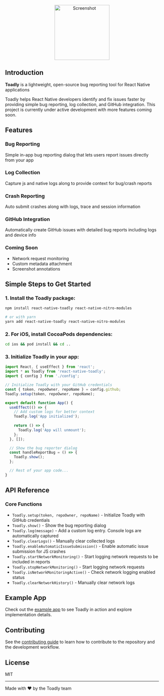 <p align="center">
  <img src="https://github.com/user-attachments/assets/52d29b6b-c638-4963-bc1b-ac62bf5ee820" alt="Screenshot" height="180">
</p>





## Introduction

**Toadly** is a lightweight, open-source bug reporting tool for React Native applications

Toadly helps React Native developers identify and fix issues faster by providing simple bug reporting, log collection, and GitHub integration. This project is currently under active development with more features coming soon.

## Features

### Bug Reporting
Simple in-app bug reporting dialog that lets users report issues directly from your app

### Log Collection
Capture js and native logs along to provide context for bug/crash reports

### Crash Reporting
Auto submit crashes along with logs, trace and session information

### GitHub Integration
Automatically create GitHub issues with detailed bug reports including logs and device info

### Coming Soon
- Network request monitoring
- Custom metadata attachment
- Screenshot annotations

## Simple Steps to Get Started

### 1. Install the Toadly package:

```sh
npm install react-native-toadly react-native-nitro-modules

# or with yarn
yarn add react-native-toadly react-native-nitro-modules
```

### 2. For iOS, install CocoaPods dependencies:

```sh
cd ios && pod install && cd ..
```

### 3. Initialize Toadly in your app:

```typescript
import React, { useEffect } from 'react';
import * as Toadly from 'react-native-toadly';
import { config } from './config';

// Initialize Toadly with your GitHub credentials
const { token, repoOwner, repoName } = config.github;
Toadly.setup(token, repoOwner, repoName);

export default function App() {
  useEffect(() => {
    // Add custom logs for better context
    Toadly.log('App initialized');
    
    return () => {
      Toadly.log('App will unmount');
    };
  }, []);

  // Show the bug reporter dialog
  const handleReportBug = () => {
    Toadly.show();
  };

  // Rest of your app code...
}
```

## API Reference

### Core Functions

- `Toadly.setup(token, repoOwner, repoName)` - Initialize Toadly with GitHub credentials
- `Toadly.show()` - Show the bug reporting dialog
- `Toadly.log(message)` - Add a custom log entry. Console logs are automatically captured
- `Toadly.clearLogs()` - Manually clear collected logs
- `Toadly.enableAutomaticIssueSubmission()` - Enable automatic issue submission for JS crashes
- `Toadly.startNetworkMonitoring()` - Start logging network requests to be included in reports
- `Toadly.stopNetworkMonitoring()` - Start logging network requests
- `Toadly.isNetworkMonitoringActive()` - Check network logging enabled status
- `Toadly.clearNetworkHistory()` - Manually clear network logs

## Example App

Check out the [example app](./example) to see Toadly in action and explore implementation details.

## Contributing

See the [contributing guide](CONTRIBUTING.md) to learn how to contribute to the repository and the development workflow.

## License

MIT

---

Made with ❤️ by the Toadly team
